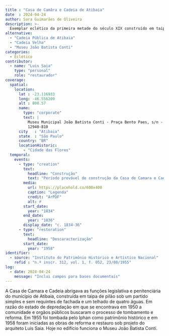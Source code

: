 ```yaml
---
title : "Casa de Camâra e Cadeia de Atibaia"
date  : 2024-04-24
author: Sara Guimarães de Oliveira
description: >-
  Exemplar eclético da primeira metade do século XIX construído em taipa de pilão
alternative:
  - "Cadeia Pública de Atibaia"
  - "Cadeia Velha"
  - "Museu João Batista Conti"
categories:
  - Eclético
contributor:
  - name: "Luis Saia"
    type: "personal"
    role: "restaurador"
coverage:
  spatial:
    location:
      lat : -23.116933 
      long: -46.556209
      alt : 800.57
      name:
        type: "corporate"
        text: |
          Museu Municipal João Batista Conti - Praça Bento Paes, s/n - Centro<br />
          12940-810
      city   : "Atibaia"
      state  : "São Paulo"
      country: "BR"
      locationHistoric:
        - "Cidade das Flores"
  temporal:
    events:
      - type: "creation"
        text:
          headline: "Construção"
          text: "Período provável de construção da Casa de Camara e Cadeia de Atibaia"
        media:
          url: https://placehold.co/600x400
          caption: "Legenda"
          credit: "ArPDF"
          alt: #
        start_date:
          year: "1834"
        end_date:
          year: "1836"
        display_date: "c. 1834-36"
      - type: "restoration"
        text:
          headline: "Descaracterização"
        start_date:
          year: "1958"
identifier:
  - source: "Instituto do Patrimônio Histórico e Artístico Nacional"
    refid : "n.º inscr. 312, vol. 1, f. 052, 23/08/1955"
log:
  - date: 2024-04-24
    message: "Inclui campos para bases documentais"
---
```


A Casa de Camara e Cadeia abrigava as funções legislativa e
penitenciária do município de Atibaia, construída em taipa de pilão sob
um partido simples e sem requintes de fachada e um telhado de quatro
águas. Em razão do estado de depredação em que se encontrava em 1950 a
comunidade e orgãos públicos buscaram o processo de tombamento e
reforma. Em 1955 foi tombada pelo Iphan como patrimônio histórico e em
1958 foram iniciadas as obras de reforma e restauro sob projeto do
arquiteto Luis Saia. Hoje no edifício funciona o Museu João Batista
Conti.

